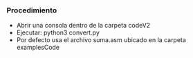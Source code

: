 ### Procedimiento

- Abrir una consola dentro de la carpeta codeV2
- Ejecutar: python3 convert.py
- Por defecto usa el archivo suma.asm ubicado en la carpeta examplesCode

